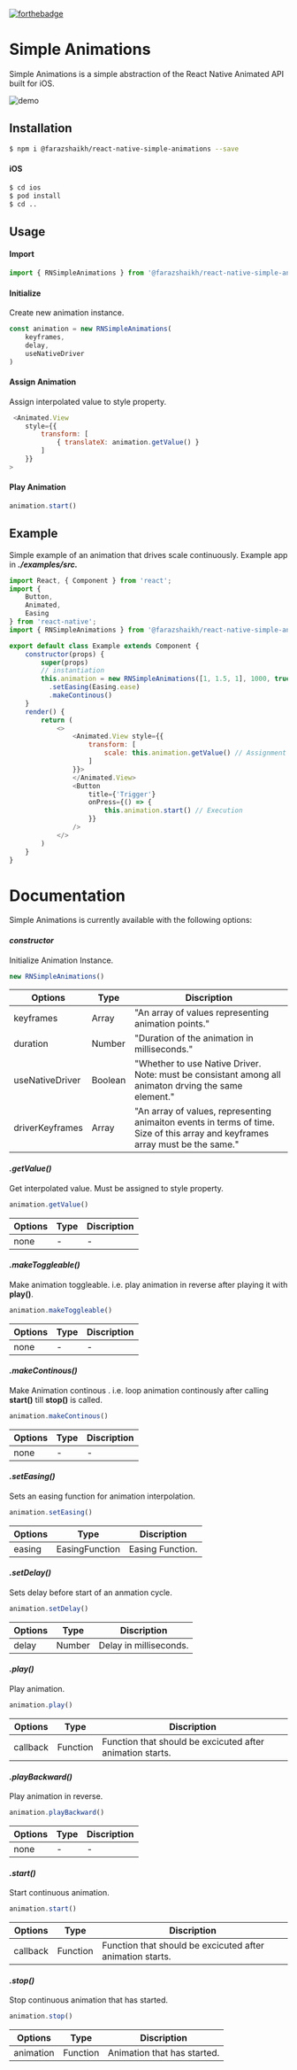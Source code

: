 [![forthebadge](https://forthebadge.com/images/badges/uses-js.svg)](https://forthebadge.com)

# Simple Animations
Simple Animations is a simple abstraction of the React Native Animated API built for iOS.

![demo](https://media.giphy.com/media/Q6yfve6sRQh3wcTjyE/giphy.gif) 

## Installation
```sh
$ npm i @farazshaikh/react-native-simple-animations --save
```
#### iOS
```sh
$ cd ios
$ pod install
$ cd ..
```
## Usage
#### Import
```js
import { RNSimpleAnimations } from '@farazshaikh/react-native-simple-animations';
```
#### Initialize
Create new animation instance.
```js
const animation = new RNSimpleAnimations(
    keyframes,
    delay,
    useNativeDriver
)
```
#### Assign Animation
Assign interpolated value to style property.
```js
 <Animated.View
    style={{
        transform: [
            { translateX: animation.getValue() }
        ]
    }}
>
```
#### Play Animation
```js
animation.start()
```
## Example
Simple example of an animation that drives scale continuously. Example app in *__./examples/src.__*
```js
import React, { Component } from 'react';
import {
    Button,
    Animated,
    Easing
} from 'react-native';
import { RNSimpleAnimations } from '@farazshaikh/react-native-simple-animations';

export default class Example extends Component {
    constructor(props) {
        super(props)
        // instantiation
        this.animation = new RNSimpleAnimations([1, 1.5, 1], 1000, true) 
          .setEasing(Easing.ease)
          .makeContinous()
    }
    render() {
        return (
            <>
                <Animated.View style={{
                    transform: [
                        scale: this.animation.getValue() // Assignment
                    ]
                }}>
                </Animated.View>
                <Button 
                    title={'Trigger'}
                    onPress={() => {
                        this.animation.start() // Execution
                    }}
                />
            </>
        )
    }
}
```
# Documentation
Simple Animations is currently available with the following options:
#### *constructor*
Initialize Animation Instance.
```js
new RNSimpleAnimations()
```
| Options | Type | Discription |
| ------ | ------ | ------ |
| keyframes | Array<Any> | "An array of values representing animation points." |
| duration | Number | "Duration of the animation in milliseconds." |
| useNativeDriver | Boolean | "Whether to use Native Driver. Note: must be consistant among all animaton drving the same element." |
| driverKeyframes | Array<Number> | "An array of values, representing animaiton events in terms of time. Size of this array and keyframes array must be the same." |

#### *.getValue()*
Get interpolated value. Must be assigned to style property.
```js
animation.getValue()
```
| Options | Type | Discription |
| ------ | ------ | ------ |
| none | - | - |

#### *.makeToggleable()*
Make animation toggleable. i.e. play animation in reverse after playing it with __play()__.
```js
animation.makeToggleable()
```
| Options | Type | Discription |
| ------ | ------ | ------ |
| none | - | - |

#### *.makeContinous()*
Make Animation continous . i.e. loop animation continously after calling __start()__ till __stop()__ is called.
```js
animation.makeContinous()
```
| Options | Type | Discription |
| ------ | ------ | ------ |
| none | - | - |

#### *.setEasing()*
Sets an easing function for animation interpolation.
```js
animation.setEasing()
```
| Options | Type | Discription |
| ------ | ------ | ------ |
| easing | EasingFunction | Easing Function. |

#### *.setDelay()*
Sets delay before start of an anmation cycle.
```js
animation.setDelay()
```
| Options | Type | Discription |
| ------ | ------ | ------ |
| delay | Number | Delay in milliseconds. |

#### *.play()*
Play animation.
```js
animation.play()
```
| Options | Type | Discription |
| ------ | ------ | ------ |
| callback | Function | Function that should be excicuted after animation starts. |

#### *.playBackward()*
Play animation in reverse.
```js
animation.playBackward()
```
| Options | Type | Discription |
| ------ | ------ | ------ |
| none | - | - |

#### *.start()*
Start continuous animation.
```js
animation.start()
```
| Options | Type | Discription |
| ------ | ------ | ------ |
| callback | Function | Function that should be excicuted after animation starts. |

#### *.stop()*
Stop continuous animation that has started.
```js
animation.stop()
```
| Options | Type | Discription |
| ------ | ------ | ------ |
| animation | Function | Animation that has started. |



